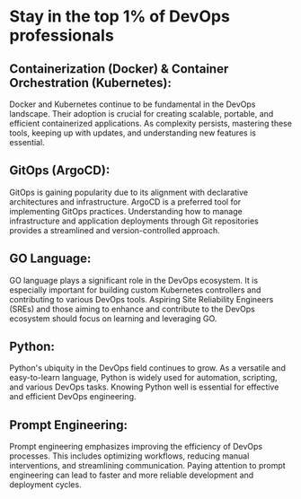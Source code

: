 # Stay in the top 1% of DevOps professionals

## Containerization (Docker) & Container Orchestration (Kubernetes):
Docker and Kubernetes continue to be fundamental in the DevOps landscape. Their adoption is crucial for creating scalable, portable, and efficient containerized applications. As complexity persists, mastering these tools, keeping up with updates, and understanding new features is essential.

## GitOps (ArgoCD):
GitOps is gaining popularity due to its alignment with declarative architectures and infrastructure. ArgoCD is a preferred tool for implementing GitOps practices. Understanding how to manage infrastructure and application deployments through Git repositories provides a streamlined and version-controlled approach.

## GO Language:
GO language plays a significant role in the DevOps ecosystem. It is especially important for building custom Kubernetes controllers and contributing to various DevOps tools. Aspiring Site Reliability Engineers (SREs) and those aiming to enhance and contribute to the DevOps ecosystem should focus on learning and leveraging GO.

## Python:
Python's ubiquity in the DevOps field continues to grow. As a versatile and easy-to-learn language, Python is widely used for automation, scripting, and various DevOps tasks. Knowing Python well is essential for effective and efficient DevOps engineering.

## Prompt Engineering:
Prompt engineering emphasizes improving the efficiency of DevOps processes. This includes optimizing workflows, reducing manual interventions, and streamlining communication. Paying attention to prompt engineering can lead to faster and more reliable development and deployment cycles.
